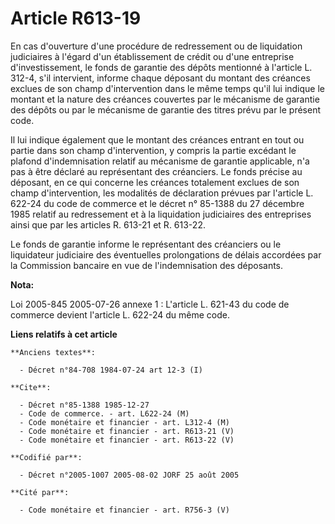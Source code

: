 # Article R613-19

En cas d'ouverture d'une procédure de redressement ou de liquidation judiciaires à l'égard d'un établissement de crédit ou
d'une entreprise d'investissement, le fonds de garantie des dépôts mentionné à l'article L. 312-4, s'il intervient, informe
chaque déposant du montant des créances exclues de son champ d'intervention dans le même temps qu'il lui indique le montant
et la nature des créances couvertes par le mécanisme de garantie des dépôts ou par le mécanisme de garantie des titres prévu
par le présent code.

Il lui indique également que le montant des créances entrant en tout ou partie dans son champ d'intervention, y compris la
partie excédant le plafond d'indemnisation relatif au mécanisme de garantie applicable, n'a pas à être déclaré au
représentant des créanciers. Le fonds précise au déposant, en ce qui concerne les créances totalement exclues de son champ
d'intervention, les modalités de déclaration prévues par l'article L. 622-24 du code de commerce et le décret n° 85-1388 du
27 décembre 1985 relatif au redressement et à la liquidation judiciaires des entreprises ainsi que par les articles R. 613-21
et R. 613-22.

Le fonds de garantie informe le représentant des créanciers ou le liquidateur judiciaire des éventuelles prolongations de
délais accordées par la Commission bancaire en vue de l'indemnisation des déposants.

**Nota:**

Loi 2005-845 2005-07-26 annexe 1 : L'article L. 621-43 du code de commerce devient l'article L. 622-24 du même code.

**Liens relatifs à cet article**

	**Anciens textes**:

	  - Décret n°84-708 1984-07-24 art 12-3 (I)

	**Cite**:

	  - Décret n°85-1388 1985-12-27
	  - Code de commerce. - art. L622-24 (M)
	  - Code monétaire et financier - art. L312-4 (M)
	  - Code monétaire et financier - art. R613-21 (V)
	  - Code monétaire et financier - art. R613-22 (V)

	**Codifié par**:

	  - Décret n°2005-1007 2005-08-02 JORF 25 août 2005

	**Cité par**:

	  - Code monétaire et financier - art. R756-3 (V)
